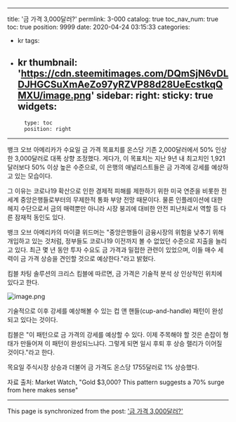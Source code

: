 
---
title: '금 가격 3,000달러?'
permlink: 3-000
catalog: true
toc_nav_num: true
toc: true
position: 9999
date: 2020-04-24 03:15:33
categories:
- kr
tags:
- kr
thumbnail: 'https://cdn.steemitimages.com/DQmSjN6vDLDJHGCSuXmAeZo97yRZVP88d28UeEcstkqQMXU/image.png'
sidebar:
    right:
        sticky: true
widgets:
    -
        type: toc
        position: right
---


뱅크 오브 아메리카가 수요일 금 가격 목표치를 온스당 기존 2,000달러에서 50% 인상한 3,000달러로 대폭 상향 조정했다. 게다가, 이 목표치는 지난 9년 내 최고치인 1,921달러보다 50% 이상 높은 수준으로, 이 은행의 애널리스트들은 금 가격에 강세를 예상하고 있는 모습이다.


그 이유는 코로나19 확산으로 인한 경제적 피해를 제한하기 위한 미국 연준을 비롯한 전 세계 중앙은행들로부터의 무제한적 통화 부양 전망 때문이다. 물론 인플레이션에 대한 헤지 수단으로서 금의 매력뿐만 아니라 시장 붕괴에 대비한 안전 피난처로서 역할 등 다른 잠재적 동인도 있다.


뱅크 오브 아메리카의 마이클 위드머는 "중앙은행들이 금융시장의 위험을 낮추기 위해 개입하고 있는 것처럼, 정부들도 코로나19 이전까지 볼 수 없었던 수준으로 지출을 늘리고 있다. 최근 몇 년 동안 투자 수요도 금 가격과 밀접한 관련이 있었으며, 이들 매수 세력이 금 가격 상승을 견인할 것으로 예상한다."라고 밝혔다.


킴블 차팅 솔루션의 크리스 킴블에 따르면, 금 가격은 기술적 분석 상 인상적인 위치에 있다고 한다.



![image.png](https://cdn.steemitimages.com/DQmSjN6vDLDJHGCSuXmAeZo97yRZVP88d28UeEcstkqQMXU/image.png)



기술적으로 이후 강세를 예상해볼 수 있는 컵 앤 핸들(cup-and-handle) 패턴이 완성되고 있다는 것이다.


킴블은 "이 패턴으로 금 가격의 강세를 예상할 수 있다. 이제 주목해야 할 것은 손잡이 형태가 만들어져 이 패턴이 완성되느냐다. 그렇게 되면 일시 후퇴 후 상승 랠리가 이어질 것이다."라고 한다.


목요일 주식시장 상승과 더불어 금 가격도 온스당 1755달러로 1% 상승했다.


자료 출처: Market Watch, "Gold $3,000? This pattern suggests a 70% surge from here makes sense"

- - -

This page is synchronized from the post: ['금 가격 3,000달러?'](https://steemit.com/@pius.pius/3-000)

